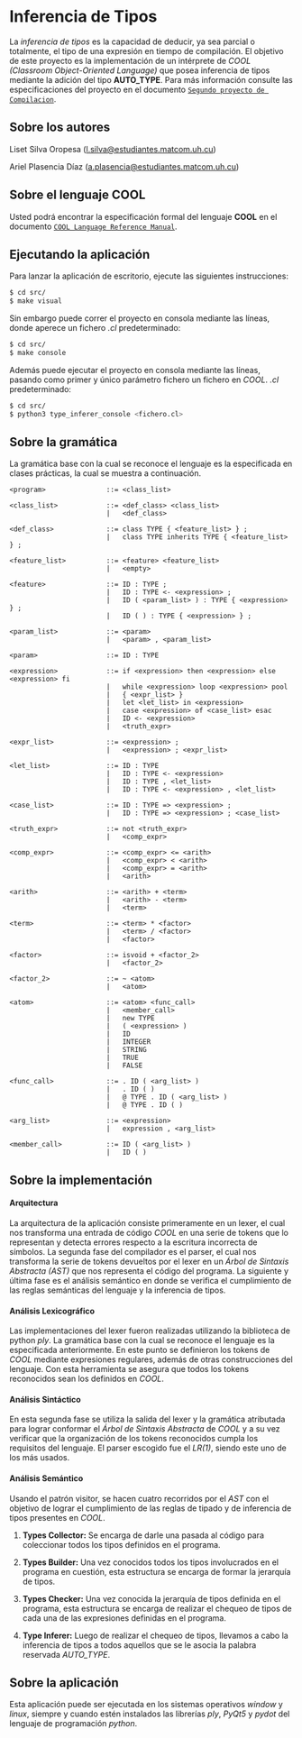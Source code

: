 # Inferencia de Tipos

La *inferencia de tipos* es la capacidad de deducir, ya sea parcial o totalmente, el tipo de una expresión en tiempo de compilación. El objetivo de este proyecto es la implementación de un intérprete de _COOL (Classroom Object-Oriented Language)_ que posea inferencia de tipos mediante la adición del tipo **AUTO_TYPE**. Para más información consulte las especificaciones del proyecto en el documento [`Segundo proyecto de Compilacion`](./docs/Orientacion.pdf).

## Sobre los autores

Liset Silva Oropesa (l.silva@estudiantes.matcom.uh.cu)

Ariel Plasencia Díaz (a.plasencia@estudiantes.matcom.uh.cu)

## Sobre el lenguaje COOL

Usted podrá encontrar la especificación formal del lenguaje **COOL** en el documento [`COOL Language Reference Manual`](./docs/Manual.pdf).

## Ejecutando la aplicación

Para lanzar la aplicación de escritorio, ejecute las siguientes instrucciones:

```bash
$ cd src/
$ make visual
```

Sin embargo puede correr el proyecto en consola mediante las líneas, donde aperece un fichero _.cl_ predeterminado:

```bash
$ cd src/
$ make console
```

Además puede ejecutar el proyecto en consola mediante las líneas, pasando como primer y único parámetro fichero un fichero en _COOL_.
_.cl_ predeterminado:

```bash
$ cd src/
$ python3 type_inferer_console <fichero.cl>
```

## Sobre la gramática

La gramática base con la cual se reconoce el lenguaje es la especificada en clases prácticas, la cual se muestra a continuación.

```bnf
<program>               ::= <class_list>

<class_list>            ::= <def_class> <class_list>
                        |   <def_class>

<def_class>             ::= class TYPE { <feature_list> } ;
                        |   class TYPE inherits TYPE { <feature_list> } ;

<feature_list>          ::= <feature> <feature_list>
                        |   <empty>

<feature>               ::= ID : TYPE ;
                        |   ID : TYPE <- <expression> ;
                        |   ID ( <param_list> ) : TYPE { <expression> } ;
                        |   ID ( ) : TYPE { <expression> } ;

<param_list>            ::= <param>
                        |   <param> , <param_list>

<param>                 ::= ID : TYPE

<expression>            ::= if <expression> then <expression> else <expression> fi
                        |   while <expression> loop <expression> pool
                        |   { <expr_list> }
                        |   let <let_list> in <expression>
                        |   case <expression> of <case_list> esac
                        |   ID <- <expression>
                        |   <truth_expr>

<expr_list>             ::= <expression> ;
                        |   <expression> ; <expr_list>

<let_list>              ::= ID : TYPE
                        |   ID : TYPE <- <expression>
                        |   ID : TYPE , <let_list>
                        |   ID : TYPE <- <expression> , <let_list>

<case_list>             ::= ID : TYPE => <expression> ;
                        |   ID : TYPE => <expression> ; <case_list>

<truth_expr>            ::= not <truth_expr>
                        |   <comp_expr>

<comp_expr>             ::= <comp_expr> <= <arith>
                        |   <comp_expr> < <arith>
                        |   <comp_expr> = <arith>
                        |   <arith>

<arith>                 ::= <arith> + <term>
                        |   <arith> - <term>
                        |   <term>

<term>                  ::= <term> * <factor>
                        |   <term> / <factor>
                        |   <factor>

<factor>                ::= isvoid + <factor_2>
                        |   <factor_2>

<factor_2>              ::= ~ <atom>
                        |   <atom>

<atom>                  ::= <atom> <func_call>
                        |   <member_call>
                        |   new TYPE
                        |   ( <expression> )
                        |   ID
                        |   INTEGER
                        |   STRING
                        |   TRUE
                        |   FALSE

<func_call>             ::= . ID ( <arg_list> )
                        |   . ID ( )
                        |   @ TYPE . ID ( <arg_list> )
                        |   @ TYPE . ID ( )

<arg_list>              ::= <expression>
                        |   expression , <arg_list>

<member_call>           ::= ID ( <arg_list> )
                        |   ID ( )
```

## Sobre la implementación

#### Arquitectura

La arquitectura de la aplicación consiste primeramente en un lexer, el cual nos transforma una entrada de código _COOL_ en una serie de tokens que lo representan y detecta errores respecto a la escritura incorrecta de sı́mbolos. La segunda fase del compilador es el parser, el cual nos transforma la serie de tokens devueltos por el lexer en un _Árbol de Sintaxis Abstracta (AST)_ que nos representa el código del programa. La siguiente y última fase es el análisis semántico en donde se verifica el cumplimiento de las reglas semánticas del lenguaje y la inferencia de tipos.

#### Análisis Lexicográfico

Las implementaciones del lexer fueron realizadas utilizando la biblioteca de python *ply*. La gramática base con la cual se reconoce el lenguaje es la especificada anteriormente. En este punto se definieron los tokens de _COOL_ mediante expresiones regulares, además de otras construcciones del lenguaje. Con esta herramienta se asegura que todos los tokens reconocidos sean los definidos en _COOL_.

#### Análisis Sintáctico

En esta segunda fase se utiliza la salida del lexer y la gramática atributada para lograr conformar el _Árbol de Sintaxis Abstracta_ de _COOL_ y a su vez verificar que la organización de los tokens reconocidos cumpla los requisitos del lenguaje. El parser escogido fue el _LR(1)_, siendo este uno de los más usados.

#### Análisis Semántico

Usando el patrón visitor, se hacen cuatro recorridos por el _AST_ con el objetivo de lograr el cumplimiento de las reglas de tipado y de inferencia de tipos presentes en _COOL_.

1. **Types Collector:** Se encarga de darle una pasada al código para coleccionar todos los tipos definidos en el programa.

2. **Types Builder:** Una vez conocidos todos los tipos involucrados en el programa en cuestión, esta estructura se encarga de formar la jerarquı́a de tipos.

3. **Types Checker:** Una vez conocida la jerarquı́a de tipos definida en el programa, esta estructura se encarga de realizar el chequeo de tipos de cada una de las expresiones definidas en el programa.

4. **Type Inferer:** Luego de realizar el chequeo de tipos, llevamos a cabo la inferencia de tipos a todos aquellos que se le asocia la palabra reservada *AUTO_TYPE*.

## Sobre la aplicación

Esta aplicación puede ser ejecutada en los sistemas operativos *window* y *linux*, siempre y cuando estén instalados las librerías *ply*, *PyQt5* y *pydot* del lenguaje de programación *python*.
